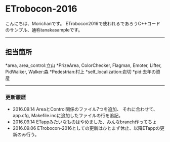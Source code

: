 # ETrobocon-2016

こんにちは、Morichanです。
ETrobocon2016で使われるであろうC++コードのサンプル、通称tanakasampleです。

***
## 担当箇所
*area, area_control:立山
*PrizeArea, ColorChecker, Flagman, Emoter, Lifter, PidWalker, Walker:森
*Pedestrian:村上
*self_localization:岩切
*pid:去年の資産
***
### 更新履歴

* 2016.09.14 AreaとControl関係のファイル7つを追加、
  	     それに合わせて、app.cfg, Makefile.incに追加したファイルの行を追記。
* 2016.09.14 ETappみたいなものはやめました、みんなbranch作ってちょ
* 2016.09.06 ETrobocon-2016としての更新はひとまず休止、以降ETappの更新のみ行う。

